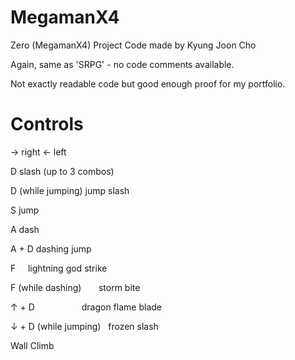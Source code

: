 # MegamanX4


Zero (MegamanX4) Project Code made by Kyung Joon Cho

Again, same as 'SRPG' - no code comments available.

Not exactly readable code but good enough proof for my portfolio.


# Controls

→ right
← left

D                       slash (up to 3 combos)

D (while jumping)       jump slash

S                       jump

A                       dash

A + D                   dashing jump


F                       lightning god strike

F (while dashing)       storm bite

↑ + D                   dragon flame blade

↓ + D (while jumping)   frozen slash

Wall Climb
